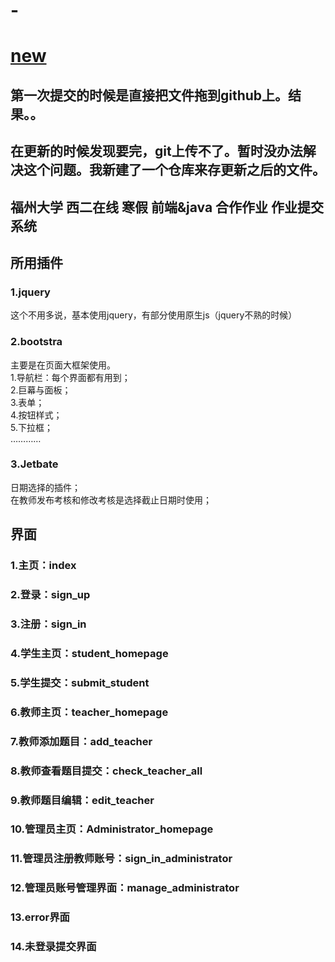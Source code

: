 # -
# [new](https://github.com/LchCangHai/Retest)
## 第一次提交的时候是直接把文件拖到github上。结果。。
## 在更新的时候发现要完，git上传不了。暂时没办法解决这个问题。我新建了一个仓库来存更新之后的文件。


福州大学 西二在线 寒假 前端&amp;java 合作作业 作业提交系统
-----------------
## 所用插件
### 1.jquery
<tab>这个不用多说，基本使用jquery，有部分使用原生js（jquery不熟的时候）
  
### 2.bootstra
<tab>主要是在页面大框架使用。<br>
  1.导航栏：每个界面都有用到；<br>
  2.巨幕与面板；<br>
  3.表单；<br>
  4.按钮样式；<br>
  5.下拉框；<br>
  …………<br>
  
### 3.Jetbate
日期选择的插件；<br>
在教师发布考核和修改考核是选择截止日期时使用；<br>

## 界面
### 1.主页：index
### 2.登录：sign_up
### 3.注册：sign_in
### 4.学生主页：student_homepage
### 5.学生提交：submit_student
### 6.教师主页：teacher_homepage
### 7.教师添加题目：add_teacher
### 8.教师查看题目提交：check_teacher_all
### 9.教师题目编辑：edit_teacher
### 10.管理员主页：Administrator_homepage
### 11.管理员注册教师账号：sign_in_administrator
### 12.管理员账号管理界面：manage_administrator
### 13.error界面
### 14.未登录提交界面
